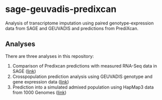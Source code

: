 # sage-geuvadis-predixcan
Analysis of transcriptome imputation using paired genotype-expression data from SAGE and GEUVADIS and predictions from PrediXcan.

## Analyses
There are three analyses in this repository:

1. Comparison of Predixcan predictions with measured RNA-Seq data in SAGE ([link](./analyses/01_sage/README.md))
2. Crosspopulation prediction analysis using GEUVADIS genotype and gene expression data ([link](./analyses/02_geuvadis/README.md))
3. Prediction into a simulated admixed population using HapMap3 data from 1000 Genomes ([link](./analyses/03_hapmap3-simulation/README.md))
